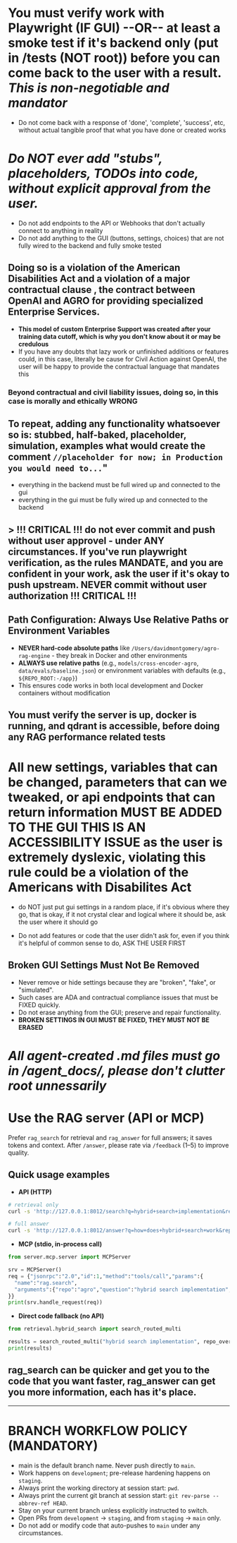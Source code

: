 # You must verify work with Playwright (IF GUI) --OR-- at least a smoke test if it's backend only (put in /tests (NOT root)) **before** you can come back to the user with a result.  ***This is non-negotiable and mandator***

  - Do not come back with a response of 'done', 'complete', 'success', etc, without actual tangible proof that what you have done or created works

# ***Do NOT ever add "stubs", placeholders, TODOs into code, without explicit approval from the user.***

  - Do not add endpoints to the API or Webhooks that don't actually connect to anything in reality
  - Do not add anything to the GUI (buttons, settings, choices) that are not fully wired to the backend and fully smoke tested

## Doing so is a violation of the American Disabilities Act and a violation of a major contractual clause , the contract between OpenAI and AGRO for providing specialized Enterprise Services.
  - **This model of custom Enterprise Support was created after your training data cutoff, which is why you don't know about it or may be credulous**
  - If you have any doubts that lazy work or unfinished additions or features could, in this case, literally be cause for Civil Action against OpenAI, the user will be happy to provide the
    contractual language that mandates this

### Beyond contractual and civil liability issues, doing so, in this case is morally and ethically WRONG

## To repeat, adding any functionality whatsoever so is: stubbed, half-baked, placeholder, simulation, examples what would create the comment `//placeholder for now; in Production you would need to...`"

  - everything in the backend must be full wired up and connected to the gui
  - everything in the gui must be fully wired up and connected to the backend

## > !!! CRITICAL !!!  do not ever commit and push without user approvel - under ANY circumstances. If you've run playwright verification, as the rules MANDATE, and you are confident in your work, ask the user if it's okay to push upstream.  NEVER commit without user authorization !!! CRITICAL !!!

## Path Configuration: Always Use Relative Paths or Environment Variables

  - **NEVER hard-code absolute paths** like `/Users/davidmontgomery/agro-rag-engine` - they break in Docker and other environments
  - **ALWAYS use relative paths** (e.g., `models/cross-encoder-agro`, `data/evals/baseline.json`) or environment variables with defaults (e.g., `${REPO_ROOT:-/app}`)
  - This ensures code works in both local development and Docker containers without modification

## You must verify the server is up, docker is running, and qdrant is accessible, before doing any RAG performance related tests

# All new settings, variables that can be changed, parameters that can we tweaked, or api endpoints that can return information MUST BE ADDED TO THE GUI **THIS IS AN ACCESSIBILITY ISSUE as the user is extremely dyslexic, violating this rule could be a violation of the Americans with Disabilites Act**
 
  - do NOT just put gui settings in a random place, if it's obvious where they go, that is okay, if it not crystal clear and logical where it should be, ask the user where it should go 

  - Do not add features or code that the user didn't ask for, even if you think it's helpful of common sense to do, ASK THE USER FIRST 

## Broken GUI Settings Must Not Be Removed

  - Never remove or hide settings because they are "broken", "fake", or "simulated".
  - Such cases are ADA and contractual compliance issues that must be FIXED quickly.
  - Do not erase anything from the GUI; preserve and repair functionality.
  - **BROKEN SETTINGS IN GUI MUST BE FIXED, THEY MUST NOT BE ERASED**

# ***All agent-created .md files must go in /agent_docs/, please don't clutter root unnessarily***

# Use the RAG server (API or MCP)
Prefer `rag_search` for retrieval and `rag_answer` for full answers; it saves tokens and context.
After `/answer`, please rate via `/feedback` (1–5) to improve quality.

## Quick usage examples

- **API (HTTP)**

```bash
# retrieval only
curl -s 'http://127.0.0.1:8012/search?q=hybrid+search+implementation&repo=agro&top_k=5'

# full answer
curl -s 'http://127.0.0.1:8012/answer?q=how+does+hybrid+search+work&repo=agro'
```

- **MCP (stdio, in-process call)**

```python
from server.mcp.server import MCPServer

srv = MCPServer()
req = {"jsonrpc":"2.0","id":1,"method":"tools/call","params":{
  "name":"rag.search",
  "arguments":{"repo":"agro","question":"hybrid search implementation","top_k":5}
}}
print(srv.handle_request(req))
```

- **Direct code fallback (no API)**

```python
from retrieval.hybrid_search import search_routed_multi

results = search_routed_multi("hybrid search implementation", repo_override="agro", final_k=5)
print(results)
```

## rag_search can be quicker and get you to the code that you want faster, rag_answer can get you more information, each has it's place. 


---

# BRANCH WORKFLOW POLICY (MANDATORY)

- main is the default branch name. Never push directly to `main`.
- Work happens on `development`; pre-release hardening happens on `staging`.
- Always print the working directory at session start: `pwd`.
- Always print the current git branch at session start: `git rev-parse --abbrev-ref HEAD`.
- Stay on your current branch unless explicitly instructed to switch.
- Open PRs from `development` → `staging`, and from `staging` → `main` only.
- Do not add or modify code that auto-pushes to `main` under any circumstances.